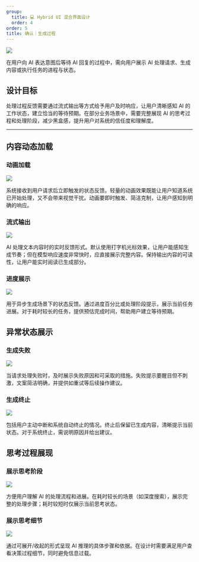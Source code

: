 ```yaml
---
group:
  title: 💻 Hybrid UI 混合界面设计
  order: 4
order: 5
title: 确认｜生成过程
---
```


![](https://mdn.alipayobjects.com/huamei_iwk9zp/afts/img/A*bsGjTaJWgR4AAAAAAAAAAAAADgCCAQ/fmt.webp)

在用户向 AI 表达意图后等待 AI 回复的过程中，需向用户展示 AI 处理请求、生成内容或执行任务的进程与状态。

## 设计目标

处理过程反馈需要通过流式输出等方式给予用户及时响应，让用户清晰感知 AI 的工作状态，建立恰当的等待预期。在部分业务场景中，需要完整展现 AI 的思考过程和处理阶段，减少黑盒感，提升用户对系统的信任度和理解度。

---

## 内容动态加载

### 动画加载

<ImagePreview>
<img class="preview-img no-padding" src="https://mdn.alipayobjects.com/huamei_iwk9zp/afts/img/A*RR6eTbVD-tIAAAAAAAAAAAAADgCCAQ/fmt.webp">
</ImagePreview>

系统接收到用户请求后立即触发的状态反馈。轻量的动画效果既能让用户知道系统已开始处理，又不会带来视觉干扰。动画要即时触发、简洁克制，让用户感知到明确的响应。

### 流式输出

<ImagePreview>
<img class="preview-img no-padding" src="https://mdn.alipayobjects.com/huamei_iwk9zp/afts/img/A*w5T-R6Q2tM0AAAAAAAAAAAAADgCCAQ/fmt.webp">
</ImagePreview>

AI 处理文本内容时的实时反馈形式。默认使用打字机光标效果，让用户能感知生成节奏；但在模型响应速度非常快时，应直接展示完整内容。保持输出内容的可读性，让用户能实时阅读已生成部分。

### 进度展示

<ImagePreview>
<img class="preview-img no-padding" src="https://mdn.alipayobjects.com/huamei_iwk9zp/afts/img/A*nbk_Q4EfmR0AAAAAAAAAAAAADgCCAQ/fmt.webp">
</ImagePreview>

用于异步生成场景下的状态反馈。通过进度百分比或处理阶段提示，展示当前任务进展。对于耗时较长的任务，提供预估完成时间，帮助用户建立等待预期。

## 异常状态展示

### 生成失败

<ImagePreview>
<img class="preview-img no-padding" src="https://mdn.alipayobjects.com/huamei_iwk9zp/afts/img/A*jSdGT4NGzy0AAAAAAAAAAAAADgCCAQ/fmt.webp">
</ImagePreview>

当请求处理失败时，及时展示失败原因和可采取的措施。失败提示要醒目但不刺激，文案简洁明确，并提供如重试等后续操作建议。

### 生成终止

<ImagePreview>
<img class="preview-img no-padding" src="https://mdn.alipayobjects.com/huamei_iwk9zp/afts/img/A*Ul_rR5Ix1XAAAAAAAAAAAAAADgCCAQ/fmt.webp">
</ImagePreview>

包括用户主动中断和系统自动终止的情况。终止后保留已生成内容，清晰提示当前状态。对于系统终止，需说明原因并给出建议。

## 思考过程展现

### 展示思考阶段

<ImagePreview>
<img class="preview-img no-padding" src="https://mdn.alipayobjects.com/huamei_iwk9zp/afts/img/A*QOdOQpy-io8AAAAAAAAAAAAADgCCAQ/fmt.webp">
</ImagePreview>

方便用户理解 AI 的处理流程和进展。在耗时较长的场景（如深度搜索），展示完整的处理步骤；耗时较短时仅展示当前思考状态。

### 展示思考细节

<ImagePreview>
<img class="preview-img no-padding" src="https://mdn.alipayobjects.com/huamei_iwk9zp/afts/img/A*DtBxSYxd7WcAAAAAAAAAAAAADgCCAQ/fmt.webp">
</ImagePreview>

通过可展开/收起的形式呈现 AI 推理的具体步骤和依据。在设计时需要满足用户查看决策过程细节，同时避免信息过载。
